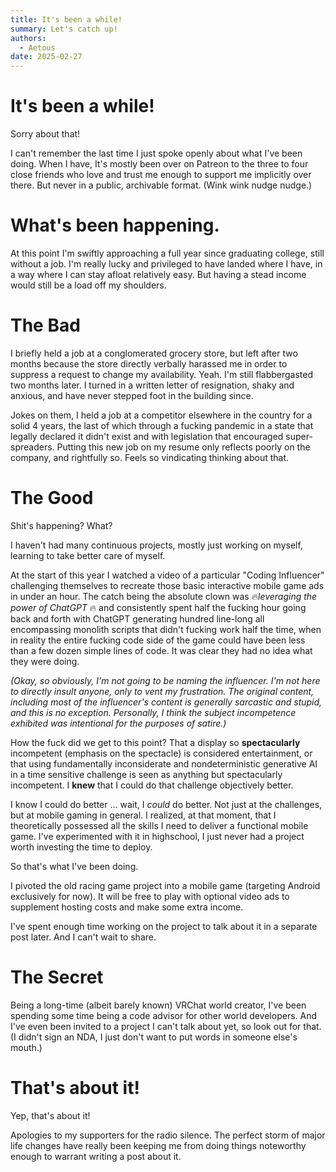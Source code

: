 ```yaml
---
title: It's been a while!
summary: Let's catch up!
authors:
  - Aetous
date: 2025-02-27
---
```

# It's been a while!
Sorry about that!

I can't remember the last time I just spoke openly about what I've been doing. When I have, It's mostly been over on Patreon to the three to four close friends who love and trust me enough to support me implicitly over there. But never in a public, archivable format. (Wink wink nudge nudge.)
# What's been happening.
At this point I'm swiftly approaching a full year since graduating college, still without a job. I'm really lucky and privileged to have landed where I have, in a way where I can stay afloat relatively easy. But having a stead income would still be a load off my shoulders.
# The Bad
I briefly held a job at a conglomerated grocery store, but left after two months because the store directly verbally harassed me in order to suppress a request to change my availability. Yeah. I'm still flabbergasted two months later. I turned in a written letter of resignation, shaky and anxious, and have never stepped foot in the building since. 

Jokes on them, I held a job at a competitor elsewhere in the country for a solid 4 years, the last of which through a fucking pandemic in a state that legally declared it didn't exist and with legislation that encouraged super-spreaders. Putting this new job on my resume only reflects poorly on the company, and rightfully so. Feels so vindicating thinking about that.
# The Good
Shit's happening? What?

I haven't had many continuous projects, mostly just working on myself, learning to take better care of myself.

At the start of this year I watched a video of a particular "Coding Influencer" challenging themselves to recreate those basic interactive mobile game ads in under an hour.  The catch being the absolute clown was 🔥*leveraging the power of ChatGPT* 🔥 and consistently spent half the fucking hour going back and forth with ChatGPT generating hundred line-long all encompassing monolith scripts that didn't fucking work half the time, when in reality the entire fucking code side of the game could have been less than a few dozen simple lines of code. It was clear they had no idea what they were doing.

*(Okay, so obviously, I'm not going to be naming the influencer. I'm not here to directly insult anyone, only to vent my frustration. The original content, including most of the influencer's content is generally sarcastic and stupid, and this is no exception. Personally, I think the subject incompetence exhibited was intentional for the purposes of satire.)*

How the fuck did we get to this point? That a display so **spectacularly** incompetent (emphasis on the spectacle) is considered entertainment, or that using fundamentally inconsiderate and nondeterministic generative AI in a time sensitive challenge is seen as anything but spectacularly incompetent. I **knew** that I could do that challenge objectively better.

I know I could do better ... wait, I *could* do better. Not just at the challenges, but at mobile gaming in general. I realized, at that moment, that I theoretically possessed all the skills I need to deliver a functional mobile game. I've experimented with it in highschool, I just never had a project worth investing the time to deploy.

So that's what I've been doing. 

I pivoted the old racing game project into a mobile game (targeting Android exclusively for now). It will be free to play with optional video ads to supplement hosting costs and make some extra income.

I've spent enough time working on the project to talk about it in a separate post later. And I can't wait to share.
# The Secret
Being a long-time (albeit barely known) VRChat world creator, I've been spending some time being a code advisor for other world developers. And I've even been invited to a project I can't talk about yet, so look out for that. (I didn't sign an NDA, I just don't want to put words in someone else's mouth.)
# That's about it!
Yep, that's about it!

Apologies to my supporters for the radio silence. The perfect storm of major life changes have really been keeping me from doing things noteworthy enough to warrant writing a post about it.